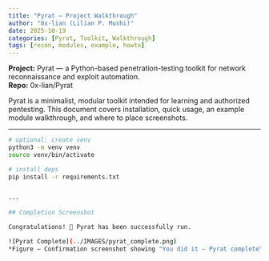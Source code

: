 ```yaml
---
title: "Pyrat — Project Walkthrough"
author: "0x-lian (Lilian P. Mushi)"
date: 2025-10-19
categories: [Pyrat, Toolkit, Walkthrough]
tags: [recon, modules, example, howto]
---
```


**Project:** Pyrat — a Python-based penetration-testing toolkit for network reconnaissance and exploit automation.  
**Repo:** 0x-lian/Pyrat

Pyrat is a minimalist, modular toolkit intended for learning and authorized pentesting. This document covers installation, quick usage, an example module walkthrough, and where to place screenshots.

---


```bash
# optional: create venv
python3 -m venv venv
source venv/bin/activate

# install deps
pip install -r requirements.txt


---

## Completion Screenshot

Congratulations! 🎉 Pyrat has been successfully run.

![Pyrat Complete](../IMAGES/pyrat_complete.png)
*Figure — Confirmation screenshot showing "You did it — Pyrat complete".*

